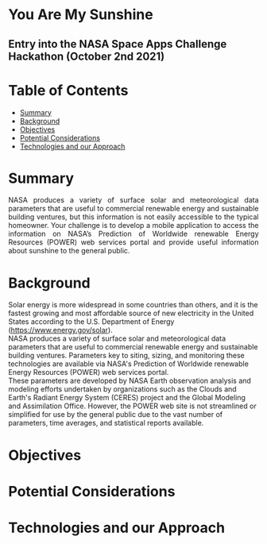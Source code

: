 # You Are My Sunshine
## Entry into the NASA Space Apps Challenge Hackathon (October 2nd 2021)
# Table of Contents
* [Summary](#summary)
* [Background](#background)
* [Objectives](#objectives)
* [Potential Considerations](#potential-considerations)
* [Technologies and our Approach](#technologies-and-our-approach)

# Summary
<div style="text-align: justify"> NASA produces a variety of surface solar and meteorological data parameters that are useful to commercial renewable energy and sustainable building ventures, but this information is not easily accessible to the typical homeowner. Your challenge is to develop a mobile application to access the information on NASA’s Prediction of Worldwide renewable Energy Resources (POWER) web services portal and provide useful information about sunshine to the general public.</div>

# Background
Solar energy is more widespread in some countries than others, and it is the fastest growing and most affordable source of new electricity in the United States according to the U.S. Department of Energy (https://www.energy.gov/solar).  
NASA produces a variety of surface solar and meteorological data parameters that are useful to commercial renewable energy and sustainable building ventures. Parameters key to siting, sizing, and monitoring these technologies are available via NASA's Prediction of Worldwide renewable Energy Resources (POWER) web services portal.  
These parameters are developed by NASA Earth observation analysis and modeling efforts undertaken by organizations such as the Clouds and Earth's Radiant Energy System (CERES) project and the Global Modeling and Assimilation Office. However, the POWER web site is not streamlined or simplified for use by the general public due to the vast number of parameters, time averages, and statistical reports available.

# Objectives

# Potential Considerations

# Technologies and our Approach
